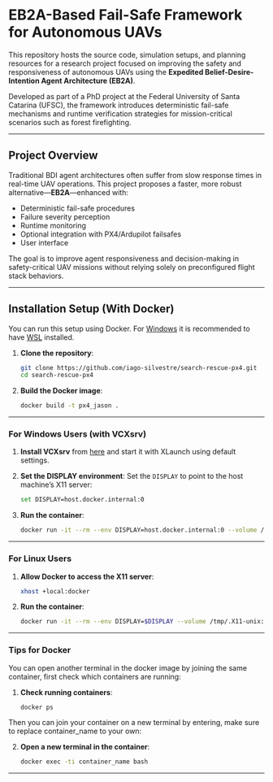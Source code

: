# EB2A-Based Fail-Safe Framework for Autonomous UAVs

This repository hosts the source code, simulation setups, and planning resources for a research project focused on improving the safety and responsiveness of autonomous UAVs using the **Expedited Belief-Desire-Intention Agent Architecture (EB2A)**.

Developed as part of a PhD project at the Federal University of Santa Catarina (UFSC), the framework introduces deterministic fail-safe mechanisms and runtime verification strategies for mission-critical scenarios such as forest firefighting.

---

##  Project Overview

Traditional BDI agent architectures often suffer from slow response times in real-time UAV operations. This project proposes a faster, more robust alternative—**EB2A**—enhanced with:

- Deterministic fail-safe procedures
- Failure severity perception
- Runtime monitoring
- Optional integration with PX4/Ardupilot failsafes
- User interface

The goal is to improve agent responsiveness and decision-making in safety-critical UAV missions without relying solely on preconfigured flight stack behaviors.

---
## **Installation Setup (With Docker)**
You can run this setup using Docker. For [Windows](https://docs.docker.com/desktop/setup/install/windows-install/) it is recommended to have [WSL](https://learn.microsoft.com/en-us/windows/wsl/install) installed.
1. **Clone the repository**:
   ```bash
   git clone https://github.com/iago-silvestre/search-rescue-px4.git
   cd search-rescue-px4
   ```

2. **Build the Docker image**:
   ```bash
   docker build -t px4_jason .
   ```
---

### **For Windows Users (with VCXsrv)**

1. **Install VCXsrv** from [here](https://github.com/marchaesen/vcxsrv) and start it with XLaunch using default settings.
   
2. **Set the DISPLAY environment**:
Set the `DISPLAY` to point to the host machine’s X11 server:
     ```bash
     set DISPLAY=host.docker.internal:0
     ```

3. **Run the container**:
   ```bash
   docker run -it --rm --env DISPLAY=host.docker.internal:0 --volume /tmp/.X11-unix:/tmp/.X11-unix --env QT_X11_NO_MITSHM=1 --net host px4_jason
   ```

---

### **For Linux Users**

1. **Allow Docker to access the X11 server**:
   ```bash
   xhost +local:docker
   ```

2. **Run the container**:
   ```bash
   docker run -it --rm --env DISPLAY=$DISPLAY --volume /tmp/.X11-unix:/tmp/.X11-unix --env QT_X11_NO_MITSHM=1 --net host px4_jason
   ```
   

---
### **Tips for Docker**
You can open another terminal in the docker image by joining the same container, first check which containers are running:
1. **Check running containers**:
   ```bash
   docker ps
   ```
Then you can join your container on a new terminal by entering, make sure to replace container_name to your own:

2. **Open a new terminal in the container**:
   ```bash
   docker exec -ti container_name bash
   ```
   

---

